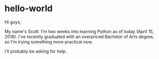 # hello-world

Hi guys,

My name's Scott.
I'm two weeks into learning Python as of today (April 15, 2016).
I've recently graduated with an overpriced Bachelor of Arts degree, so I'm trying something more practical now.

I'll probably be asking for help.
